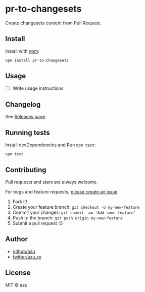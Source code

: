 # pr-to-changesets

Create changesets content from Pull Request.

## Install

Install with [npm](https://www.npmjs.com/):

    npm install pr-to-changesets

## Usage

- [ ] Write usage instructions

## Changelog

See [Releases page](https://github.com/azu/pr-to-changesets/releases).

## Running tests

Install devDependencies and Run `npm test`:

    npm test

## Contributing

Pull requests and stars are always welcome.

For bugs and feature requests, [please create an issue](https://github.com/azu/pr-to-changesets/issues).

1. Fork it!
2. Create your feature branch: `git checkout -b my-new-feature`
3. Commit your changes: `git commit -am 'Add some feature'`
4. Push to the branch: `git push origin my-new-feature`
5. Submit a pull request :D

## Author

- [github/azu](https://github.com/azu)
- [twitter/azu_re](https://twitter.com/azu_re)

## License

MIT © azu
